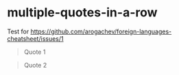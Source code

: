 # multiple-quotes-in-a-row
Test for https://github.com/arogachev/foreign-languages-cheatsheet/issues/1

> Quote 1

> Quote 2

